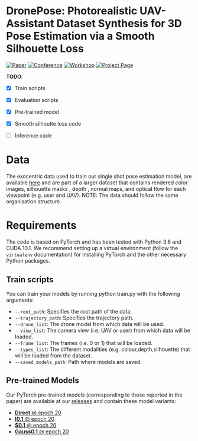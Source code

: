 # DronePose: Photorealistic UAV-Assistant Dataset Synthesis for 3D Pose Estimation via a Smooth Silhouette Loss

[![Paper](http://img.shields.io/badge/DronePose-arxiv.2008.08823-critical.svg?style=plastic)](https://arxiv.org/pdf/2008.08823.pdf)
[![Conference](http://img.shields.io/badge/ECCV-2020-blue.svg?style=plastic)](https://eccv2020.eu/)
[![Workshop](http://img.shields.io/badge/R6D-2020-darkblue.svg?style=plastic)](http://cmp.felk.cvut.cz/sixd/workshop_2020/)
[![Project Page](http://img.shields.io/badge/Project-Page-blueviolet.svg?style=plastic)](https://vcl3d.github.io/DronePose/)

**TODO**:
- [x] Train scripts
- [x] Evaluation scripts
- [x] Pre-trained model
- [x] Smooth silhoutte loss code
- [ ] Inference code


# Data
The exocentric data used to train our single shot pose estimation model, are available [here](https://vcl3d.github.io/UAVA/) and are part of a larger dataset that contains rendered color images, silhouette masks , depth , normal maps, and optical flow for each viewpoint (e.g. user and UAV).
NOTE: The data should follow the same organisation structure.

# Requirements
The code is based on PyTorch and has been tested with Python 3.6 and CUDA 10.1.
We recommend setting up a virtual environment (follow the `virtualenv` documentation) for installing PyTorch and the other necessary Python packages.

## Train scripts
You can train your models by running python train.py with the following arguments:

- `--root_path`: Specifies the root path of the data.
- `--trajectory_path`: Specifies the trajectory path. 
-  `--drone_list`: The drone model from which data will be used.
-  `--view_list`: The camera view (i.e. UAV or user) from which data will be loaded.
-  `--frame_list`: The frames (i.e. 0 or 1) that will be loaded.
-  `--types_list`: The different modalities (e.g. colour,depth,silhouette) that will be loaded from the dataset.
-  `--saved_models_path`: Path where models are saved.


## Pre-trained Models
Our PyTorch pre-trained models (corresponding to those reported in the paper) are available at our [releases](https://github.com/VCL3D/DronePose/releases) and contain these model variants:

* [__Direct__ @ epoch 20](https://github.com/VCL3D/DronePose/releases/download/DIRECT/Direct)
* [__I0.1__ @ epoch 20](https://github.com/VCL3D/DronePose/releases/download/I0.1/I0.1)
* [__S0.1__ @ epoch 20](https://github.com/VCL3D/DronePose/releases/download/S0.1/S0.1)
* [__Gauss0.1__ @ epoch 20](https://github.com/VCL3D/DronePose/releases/download/Gauss0.1/Gauss0.1)